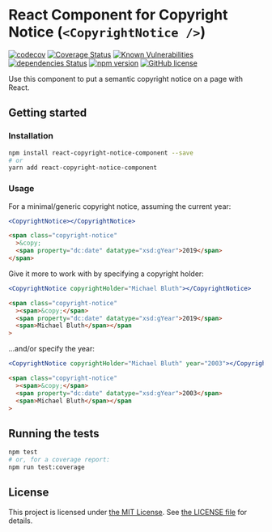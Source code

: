 # React Component for Copyright Notice (`<CopyrightNotice />`)

[![codecov](https://codecov.io/gh/mooniker/react-copyright-notice-component/branch/master/graph/badge.svg)](https://codecov.io/gh/mooniker/react-copyright-notice-component)
[![Coverage Status](https://coveralls.io/repos/github/mooniker/react-copyright-notice-component/badge.svg?branch=master)](https://coveralls.io/github/mooniker/react-copyright-notice-component?branch=master)
[![Known Vulnerabilities](https://snyk.io//test/github/mooniker/react-copyright-notice-component/badge.svg?targetFile=package.json)](https://snyk.io//test/github/mooniker/react-copyright-notice-component?targetFile=package.json)
[![dependencies Status](https://david-dm.org/mooniker/react-copyright-notice-component/status.svg)](https://david-dm.org/mooniker/react-copyright-notice-component)
[![npm version](https://badge.fury.io/js/react-copyright-notice-component.svg)](https://badge.fury.io/js/react-copyright-notice-component)
[![GitHub license](https://img.shields.io/github/license/mooniker/react-copyright-notice-component)](https://github.com/mooniker/react-copyright-notice-component/blob/master/LICENSE)

Use this component to put a semantic copyright notice on a page with React.

## Getting started

### Installation

```bash
npm install react-copyright-notice-component --save
# or
yarn add react-copyright-notice-component
```

### Usage

For a minimal/generic copyright notice, assuming the current year:

```jsx
<CopyrightNotice></CopyrightNotice>
```

```html
<span class="copyright-notice"
  >&copy;
  <span property="dc:date" datatype="xsd:gYear">2019</span>
</span>
```

Give it more to work with by specifying a copyright holder:

```jsx
<CopyrightNotice copyrightHolder="Michael Bluth"></CopyrightNotice>
```

```html
<span class="copyright-notice"
  ><span>&copy;</span>
  <span property="dc:date" datatype="xsd:gYear">2019</span>
  <span>Michael Bluth</span></span
>
```

...and/or specify the year:

```jsx
<CopyrightNotice copyrightHolder="Michael Bluth" year="2003"></CopyrightNotice>
```

```html
<span class="copyright-notice"
  ><span>&copy;</span>
  <span property="dc:date" datatype="xsd:gYear">2003</span>
  <span>Michael Bluth</span></span
>
```

## Running the tests

```bash
npm test
# or, for a coverage report:
npm run test:coverage
```

## License

This project is licensed under [the MIT License](https://opensource.org/licenses/MIT). See [the LICENSE file](LICENSE) for details.
